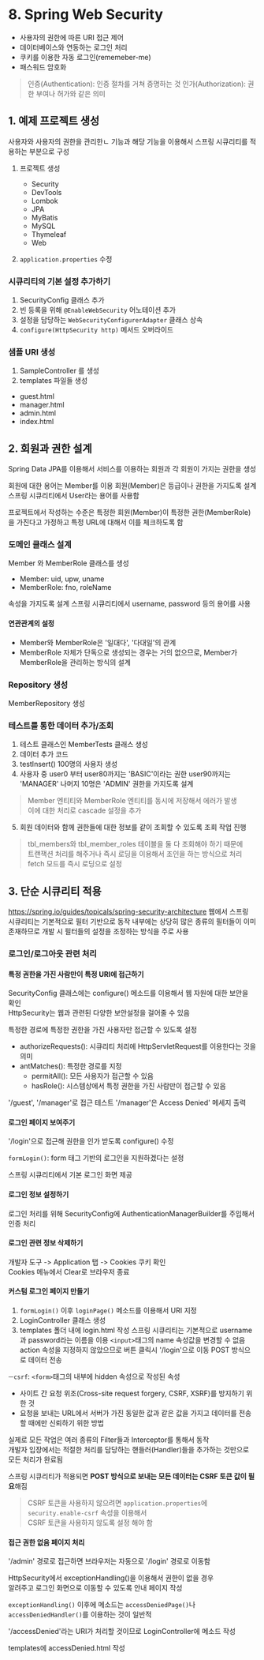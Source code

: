 # 8. Spring Web Security
- 사용자의 권한에 따른 URI 접근 제어
- 데이터베이스와 연동하는 로그인 처리
- 쿠키를 이용한 자동 로그인(rememeber-me)
- 패스워드 암호화

> 인증(Authentication): 인증 절차를 거쳐 증명하는 것
> 인가(Authorization): 권한 부여나 허가와 같은 의미

## 1. 예제 프로젝트 생성
사용자와 사용자의 권한을 관리한ㄴ 기능과 해당 기능을 이용해서 스프링 시큐리티를 적용하는 부분으로 구성

1. 프로젝트 생성
   - Security
   - DevTools
   - Lombok
   - JPA
   - MyBatis
   - MySQL
   - Thymeleaf
   - Web

2. `application.properties` 수정

### 시큐리티의 기본 설정 추가하기
1. SecurityConfig 클래스 추가
2. 빈 등록을 위해 `@EnableWebSecurity` 어노테이션 추가
3. 설정을 담당하는 `WebSecurityConfigurerAdapter` 클래스 상속
4. `configure(HttpSecurity http)` 메서드 오버라이드

### 샘플 URI 생성
1. SampleController 를 생성
2. templates 파일들 생성
  - guest.html
  - manager.html
  - admin.html
  - index.html

## 2. 회원과 권한 설계
Spring Data JPA를 이용해서 서비스를 이용하는 회원과 각 회원이 가지는 권한을 생성

회원에 대한 용어는 Member를 이용
회원(Member)은 등급이나 권한을 가지도록 설계
스프링 시큐리티에서 User라는 용어를 사용함

프로젝트에서 작성하는 수준은 특정한 회원(Member)이 특정한 권한(MemberRole)을 가진다고 가정하고
특정 URL에 대해서 이를 체크하도록 함

### 도메인 클래스 설계
Member 와 MemberRole 클래스를 생성
- Member: uid, upw, uname
- MemberRole: fno, roleName

속성을 가지도록 설계
스프링 시큐리티에서 username, password 등의 용어를 사용

#### 연관관계의 설정
- Member와 MemberRole은 '일대다', '다대일'의 관계
- MemberRole 자체가 단독으로 생성되는 경우는 거의 없으므로, Member가 MemberRole을 관리하는 방식의 설계

### Repository 생성
MemberRepository 생성

### 테스트를 통한 데이터 추가/조회
1. 테스트 클래스인 MemberTests 클래스 생성
2. 데이터 추가 코드
3. testInsert() 100명의 사용자 생성
4. 사용자 중 user0 부터 user80까지는 'BASIC'이라는 권한
   user90까지는 'MANAGER' 나머지 10명은 'ADMIN' 권한을 가지도록 설계

> Member 엔티티와 MemberRole 엔티티를 동시에 저장해서 에러가 발생  
> 이에 대한 처리로 cascade 설정을 추가

5. 회원 데이터와 함께 권한들에 대한 정보를 같이 조회할 수 있도록 조회 작업 진행

> tbl_members와 tbl_member_roles 테이블을 둘 다 조회해야 하기 때문에  
> 트랜잭션 처리를 해주거나 즉시 로딩을 이용해서 조인을 하는 방식으로 처리
> fetch 모드를 즉시 로딩으로 설정

## 3. 단순 시큐리티 적용
https://spring.io/guides/topicals/spring-security-architecture
웹에서 스프링 시큐리티는 기본적으로 필터 기반으로 동작
내부에는 상당히 많은 종류의 필터들이 이미 존재하므로 개발 시 필터들의 설정을 조정하는 방식을 주로 사용

### 로그인/로그아웃 관련 처리
#### 특정 권한을 가진 사람만이 특정 URI에 접근하기
SecurityConfig 클래스에는 configure() 메소드를 이용해서 웹 자원에 대한 보안을 확인  
HttpSecurity는 웹과 관련된 다양한 보안설정을 걸어줄 수 있음

특정한 경로에 특정한 권한을 가진 사용자만 접근할 수 있도록 설정
- authorizeRequests(): 시큐리티 처리에 HttpServletRequest를 이용한다는 것을 의미
- antMatches(): 특정한 경로를 지정
  - permitAll(): 모든 사용자가 접근할 수 있음
  - hasRole(): 시스템상에서 특정 권한을 가진 사람만이 접근할 수 있음

'/guest', '/manager'로 접근 테스트 '/manager'은 Access Denied' 메세지 출력

#### 로그인 페이지 보여주기
'/login'으로 접근해 권한을 인가 받도록 configure() 수정

`formLogin()`: form 태그 기반의 로그인을 지원하겠다는 설정

스프링 시큐리티에서 기본 로그인 화면 제공

#### 로그인 정보 설정하기
로그인 처리를 위해 SecurityConfig에 AuthenticationManagerBuilder를 주입해서 인증 처리

#### 로그인 관련 정보 삭제하기
개발자 도구 -> Application 탭 -> Cookies 쿠키 확인  
Cookies 메뉴에서 Clear로 브라우저 종료

#### 커스텀 로그인 페이지 만들기
1. `formLogin()` 이후 `loginPage()` 메소드를 이용해서 URI 지정
2. LoginController 클래스 생성
3. templates 폴더 내에 login.html 작성
   스프링 시큐리티는 기본적으로 username과 password라는 이름을 이용
   `<input>`태그의 name 속성값을 변경할 수 없음
   action 속성을 지정하지 않았으므로 버튼 클릭시 '/login'으로 이동 POST 방식으로 데이터 전송

`ㅡcsrf`: `<form>`태그의 내부에 hidden 속성으로 작성된 속성
  - 사이트 간 요청 위조(Cross-site request forgery, CSRF, XSRF)를 방지하기 위한 것
  - 요청을 보내는 URL에서 서버가 가진 동일한 값과 같은 값을 가지고 데이터를 전송할 때에만 신뢰하기 위한 방법

실제로 모든 작업은 여러 종류의 Filter들과 Interceptor를 통해서 동작  
개발자 입장에서는 적절한 처리를 담당하는 핸들러(Handler)들을 추가하는 것만으로 모든 처리가 완료됨

스프링 시큐리티가 적용되면 **POST 방식으로 보내는 모든 데이터는 CSRF 토큰 값이 필요**해짐
> CSRF 토큰을 사용하지 않으려면 `application.properties`에 `security.enable-csrf` 속성을 이용해서  
> CSRF 토큰을 사용하지 않도록 설정 해야 함

#### 접근 권한 없음 페이지 처리
'/admin' 경로로 접근하면 브라우저는 자동으로 '/login' 경로로 이동함

HttpSecurity에서 exceptionHandling()을 이용해서 권한이 없을 경우  
알려주고 로그인 화면으로 이동할 수 있도록 안내 페이지 작성

`exceptionHandling()` 이후에 메소드는 `accessDeniedPage()`나 `accessDeniedHandler()`를 이용하는 것이 일반적

'/accessDenied'라는 URI가 처리할 것이므로 LoginController에 메소드 작성

templates에 accessDenied.html 작성